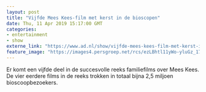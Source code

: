 ```yaml
---
layout: post
title: "Vijfde Mees Kees-film met kerst in de bioscopen"
date: Thu, 11 Apr 2019 15:17:00 GMT
categories: 
- entertainment 
- show 
externe_link: "https://www.ad.nl/show/vijfde-mees-kees-film-met-kerst-in-de-bioscopen~a2f440c4/"
feature_image: "https://images4.persgroep.net/rcs/ezLBhtl11yWo-yluGz_1772kbaM/diocontent/145374665/_fitwidth/400/?appId=21791a8992982cd8da851550a453bd7f&quality=0.7"
---
```


Er komt een vijfde deel in de succesvolle reeks familiefilms over Mees Kees. De vier eerdere films in de reeks trokken in totaal bijna 2,5 miljoen bioscoopbezoekers.
